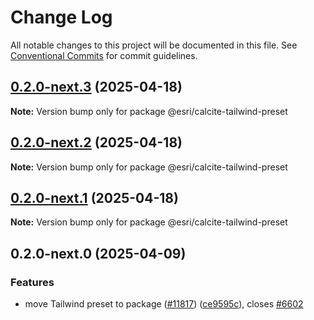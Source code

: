 # Change Log

All notable changes to this project will be documented in this file.
See [Conventional Commits](https://conventionalcommits.org) for commit guidelines.

## [0.2.0-next.3](https://github.com/Esri/calcite-design-system/compare/@esri/calcite-tailwind-preset@0.2.0-next.2...@esri/calcite-tailwind-preset@0.2.0-next.3) (2025-04-18)

**Note:** Version bump only for package @esri/calcite-tailwind-preset

## [0.2.0-next.2](https://github.com/Esri/calcite-design-system/compare/@esri/calcite-tailwind-preset@0.2.0-next.1...@esri/calcite-tailwind-preset@0.2.0-next.2) (2025-04-18)

**Note:** Version bump only for package @esri/calcite-tailwind-preset

## [0.2.0-next.1](https://github.com/Esri/calcite-design-system/compare/@esri/calcite-tailwind-preset@0.2.0-next.0...@esri/calcite-tailwind-preset@0.2.0-next.1) (2025-04-18)

**Note:** Version bump only for package @esri/calcite-tailwind-preset

## 0.2.0-next.0 (2025-04-09)

### Features

- move Tailwind preset to package ([#11817](https://github.com/Esri/calcite-design-system/issues/11817)) ([ce9595c](https://github.com/Esri/calcite-design-system/commit/ce9595cff9b1c93ab827eb9c51d6ecae6a709d0b)), closes [#6602](https://github.com/Esri/calcite-design-system/issues/6602)
